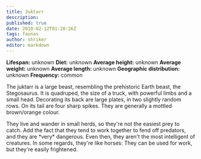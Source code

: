```yaml
---
title: Juktarr
description:
published: true
date: 2010-02-12T01:20:26Z
tags: faunas
author: shriker
editor: markdown
---
```

<!-- infobox starts -->
**Lifespan:** unknown
**Diet:** unknown
**Average height:** unknown
**Average weight:** unknown
**Average length:** unknown
**Geographic distribution:** unknown
**Frequency:** common
<!-- infobox ends -->

The juktarr is a large beast, resembling the prehistoric Earth beast, the Stegosaurus. It is quadruped, the size of a truck, with powerful limbs and a small head. Decorating its back are large plates, in two slightly random rows. On its tail are four sharp spikes. They are generally a mottled brown/orange colour.

They live and wander in small herds, so they're not the easiest prey to catch. Add the fact that they tend to work together to fend off predators, and they are \*very\* dangerous. Even then, they aren't the most intelligent of creatures. In some regards, they're like horses: They can be used for work, but they're easily frightened.